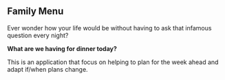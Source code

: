 ## Family Menu

Ever wonder how your life would be without having to ask that infamous question every night?

**What are we having for dinner today?**

This is an application that focus on helping to plan for the week ahead and adapt if/when plans change.
